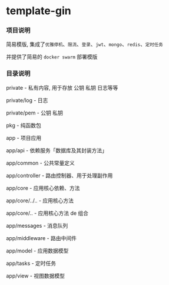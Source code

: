# template-gin

### 项目说明

简易模版, 集成了`优雅停机`、`限流`、`登录`、`jwt`、`mongo`、`redis`、`定时任务`

并提供了简易的 `docker swarm` 部署模版

### 目录说明

private - 私有内容, 用于存放 公钥 私钥 日志等等

private/log - 日志

private/pem - 公钥 私钥

pkg - 纯函数包

app - 项目应用

app/api - 依赖服务「数据库及其封装方法」

app/common - 公共常量定义

app/controller - 路由控制器、用于处理副作用

app/core - 应用核心依赖、方法

app/core/../.. - 应用核心方法

app/core/.. - 应用核心方法 de 组合

app/messages - 消息队列

app/middleware - 路由中间件

app/model - 应用数据模型

app/tasks - 定时任务

app/view - 视图数据模型
